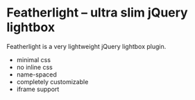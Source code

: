 Featherlight – ultra slim jQuery lightbox
============

Featherlight is a very lightweight jQuery lightbox plugin.

* minimal css
* no inline css
* name-spaced
* completely customizable
* iframe support